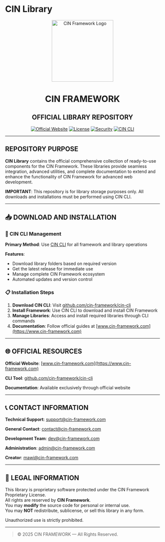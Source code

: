 # **CIN Library**

<div align="center">
  <img src="https://cin-framework.github.io/.github/assets/img/CIN.svg" alt="CIN Framework Logo" width="200" height="200">
</div>

<h1 align="center">CIN FRAMEWORK</h1>
<h2 align="center">OFFICIAL LIBRARY REPOSITORY</h2>

<div align="center">

[![Official Website](https://img.shields.io/badge/Official_Website-www.cin--framework.com-dc2626?style=for-the-badge)](https://www.cin-framework.com)
[![License](https://img.shields.io/badge/License-Proprietary-red?style=for-the-badge)](LICENSE)
[![Security](https://img.shields.io/badge/Security-View_Policy-orange?style=for-the-badge)](SECURITY.md)
[![CIN CLI](https://img.shields.io/badge/CIN_CLI-Download-blue?style=for-the-badge)](https://github.com/cin-framework/cin-cli)

</div>

---

## REPOSITORY PURPOSE

**CIN Library** contains the official comprehensive collection of ready-to-use components for the CIN Framework. These libraries provide seamless integration, advanced utilities, and complete documentation to extend and enhance the functionality of CIN Framework for advanced web development.

**IMPORTANT**: This repository is for library storage purposes only. All downloads and installations must be performed using CIN CLI.

---

## 📥 DOWNLOAD AND INSTALLATION

### 🔧 CIN CLI Management

**Primary Method**: Use [CIN CLI](https://github.com/cin-framework/cin-cli) for all framework and library operations

**Features**:
- Download library folders based on required version
- Get the latest release for immediate use
- Manage complete CIN Framework ecosystem
- Automated updates and version control

### 📋 Installation Steps

1. **Download CIN CLI**: Visit [github.com/cin-framework/cin-cli](https://github.com/cin-framework/cin-cli)
2. **Install Framework**: Use CIN CLI to download and install CIN Framework
3. **Manage Libraries**: Access and install required libraries through CLI commands
4. **Documentation**: Follow official guides at [www.cin-framework.com](https://www.cin-framework.com)

---

## 🌐 OFFICIAL RESOURCES

**Official Website**: [www.cin-framework.com](https://www.cin-framework.com)

**CLI Tool**: [github.com/cin-framework/cin-cli](https://github.com/cin-framework/cin-cli)

**Documentation**: Available exclusively through official website

---

## 📞 CONTACT INFORMATION

**Technical Support**: support@cin-framework.com

**General Contact**: contact@cin-framework.com

**Development Team**: dev@cin-framework.com

**Administration**: admin@cin-framework.com

**Creator**: mawi@cin-framework.com

---

## 📜 LEGAL INFORMATION

This library is proprietary software protected under the CIN Framework Proprietary License.  
All rights are reserved by **CIN Framework**.  
You may **modify** the source code for personal or internal use.  
You may **NOT** redistribute, sublicense, or sell this library in any form.

Unauthorized use is strictly prohibited.

---

> © 2025 CIN FRAMEWORK — All Rights Reserved.